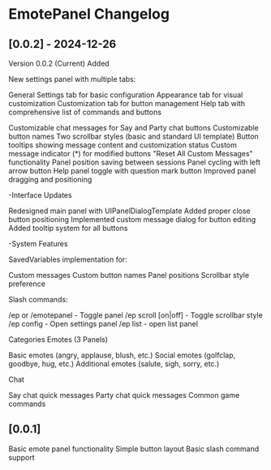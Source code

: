 # EmotePanel Changelog

## [0.0.2] - 2024-12-26
Version 0.0.2 (Current)
Added

New settings panel with multiple tabs:

General Settings tab for basic configuration
Appearance tab for visual customization
Customization tab for button management
Help tab with comprehensive list of commands and buttons


Customizable chat messages for Say and Party chat buttons
Customizable button names
Two scrollbar styles (basic and standard UI template)
Button tooltips showing message content and customization status
Custom message indicator (*) for modified buttons
"Reset All Custom Messages" functionality
Panel position saving between sessions
Panel cycling with left arrow button
Help panel toggle with question mark button
Improved panel dragging and positioning

-Interface Updates

Redesigned main panel with UIPanelDialogTemplate
Added proper close button positioning
Implemented custom message dialog for button editing
Added tooltip system for all buttons

-System Features

SavedVariables implementation for:

Custom messages
Custom button names
Panel positions
Scrollbar style preference


Slash commands:

/ep or /emotepanel - Toggle panel
/ep scroll [on|off] - Toggle scrollbar style
/ep config - Open settings panel
/ep list - open list panel


Categories
Emotes (3 Panels)

Basic emotes (angry, applause, blush, etc.)
Social emotes (golfclap, goodbye, hug, etc.)
Additional emotes (salute, sigh, sorry, etc.)

Chat

Say chat quick messages
Party chat quick messages
Common game commands

## [0.0.1]
Basic emote panel functionality
Simple button layout
Basic slash command support